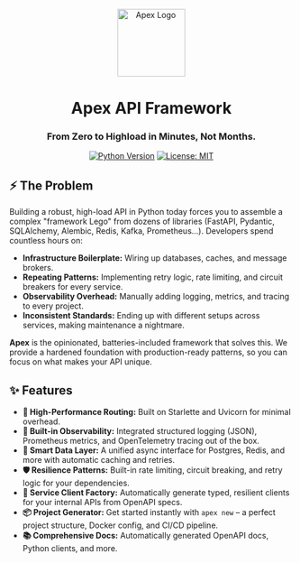 <div align="center">

<br />
<img src="https://raw.githubusercontent.com/your-org/apex-framework/main/docs/assets/logo.png" alt="Apex Logo" width="120" height="120">

# Apex API Framework

### From Zero to Highload in Minutes, Not Months.

[![Python Version](https://img.shields.io/badge/python-3.10%2B-blue)](https://www.python.org/)
[![License: MIT](https://img.shields.io/badge/License-MIT-yellow.svg)](https://opensource.org/licenses/MIT)

</div>

## ⚡ The Problem

Building a robust, high-load API in Python today forces you to assemble a complex "framework Lego" from dozens of libraries (FastAPI, Pydantic, SQLAlchemy, Alembic, Redis, Kafka, Prometheus...). Developers spend countless hours on:

-   **Infrastructure Boilerplate:** Wiring up databases, caches, and message brokers.
-   **Repeating Patterns:** Implementing retry logic, rate limiting, and circuit breakers for every service.
-   **Observability Overhead:** Manually adding logging, metrics, and tracing to every project.
-   **Inconsistent Standards:** Ending up with different setups across services, making maintenance a nightmare.

**Apex** is the opinionated, batteries-included framework that solves this. We provide a hardened foundation with production-ready patterns, so you can focus on what makes your API unique.

## ✨ Features

-   **🚀 High-Performance Routing:** Built on Starlette and Uvicorn for minimal overhead.
-   **🔮 Built-in Observability:** Integrated structured logging (JSON), Prometheus metrics, and OpenTelemetry tracing out of the box.
-   **💾 Smart Data Layer:** A unified async interface for Postgres, Redis, and more with automatic caching and retries.
-   **🛡️ Resilience Patterns:** Built-in rate limiting, circuit breaking, and retry logic for your dependencies.
-   **🤖 Service Client Factory:** Automatically generate typed, resilient clients for your internal APIs from OpenAPI specs.
-   **📦 Project Generator:** Get started instantly with `apex new` – a perfect project structure, Docker config, and CI/CD pipeline.
-   **📚 Comprehensive Docs:** Automatically generated OpenAPI docs, Python clients, and more.
